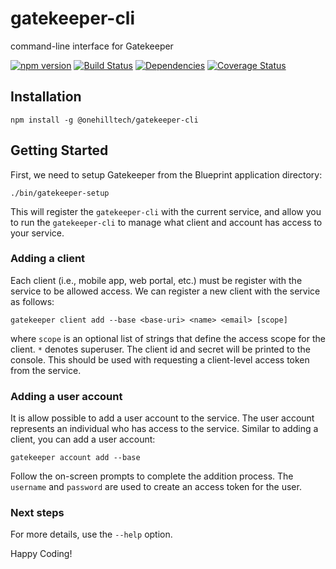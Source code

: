 gatekeeper-cli
==============

command-line interface for Gatekeeper

[![npm version](https://img.shields.io/npm/v/@onehilltech/gatekeeper-cli.svg?maxAge=2592000)](https://www.npmjs.com/package/@onehilltech/gatekeeper-cli)
[![Build Status](https://travis-ci.org/onehilltech/gatekeeper-cli.svg?branch=master)](https://travis-ci.org/onehilltech/gatekeeper-cli)
[![Dependencies](https://david-dm.org/onehilltech/gatekeeper-cli.svg)](https://david-dm.org/onehilltech/gatekeeper-cli)
[![Coverage Status](https://coveralls.io/repos/github/onehilltech/gatekeeper-cli/badge.svg?branch=master)](https://coveralls.io/github/onehilltech/gatekeeper-cli?branch=master)

Installation
--------------

    npm install -g @onehilltech/gatekeeper-cli
 
Getting Started
---------------

First, we need to setup Gatekeeper from the Blueprint application directory:

    ./bin/gatekeeper-setup
    
This will register the `gatekeeper-cli` with the current service, and allow you
to run the `gatekeeper-cli` to manage what client and account has access to your
service.

### Adding a client

Each client (i.e., mobile app, web portal, etc.) must be register with the service
to be allowed access. We can register a new client with the service as follows:

    gatekeeper client add --base <base-uri> <name> <email> [scope]
    
where `scope` is an optional list of strings that define the access scope for the
client. `*` denotes superuser. The client id and secret will be printed to the
console. This should be used with requesting a client-level access token from the
service.

### Adding a user account

It is allow possible to add a user account to the service. The user account represents
an individual who has access to the service. Similar to adding a client, you can add
a user account:

    gatekeeper account add --base 
    
Follow the on-screen prompts to complete the addition process. The `username` 
and `password` are used to create an access token for the user.

### Next steps

For more details, use the `--help` option.

Happy Coding!

